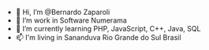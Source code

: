 - 👋 Hi, I’m @Bernardo Zaparoli
- 👀 I’m work in Software Numerama 
- 🌱 I’m currently learning PHP, JavaScript, C++, Java, SQL
- 📫 I'm living in Sananduva Rio Grande do Sul Brasil

<!---
ZapaCode/ZapaCode is a ✨ special ✨ repository because its `README.md` (this file) appears on your GitHub profile.
You can click the Preview link to take a look at your changes.
--->
